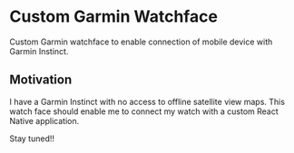 # Custom Garmin Watchface

Custom Garmin watchface to enable connection of mobile device with Garmin Instinct.

## Motivation

I have a Garmin Instinct with no access to offline satellite view maps. This watch face should enable me to connect my watch with a custom React Native application.

Stay tuned!!
